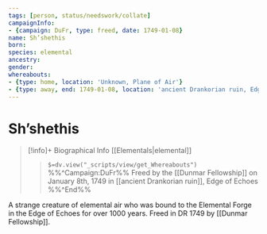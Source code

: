 ```yaml
---
tags: [person, status/needswork/collate]
campaignInfo:
- {campaign: DuFr, type: freed, date: 1749-01-08}
name: Sh’shethis
born:
species: elemental
ancestry:
gender:
whereabouts:
- {type: home, location: 'Unknown, Plane of Air'}
- {type: away, end: 1749-01-08, location: 'ancient Drankorian ruin, Edge of Echoes'}
---
```

# Sh’shethis
>[!info]+ Biographical Info
> [[Elementals|elemental]]
>> `$=dv.view("_scripts/view/get_Whereabouts")`
>> %%^Campaign:DuFr%% Freed by the [[Dunmar Fellowship]] on January 8th, 1749 in [[ancient Drankorian ruin]], Edge of Echoes %%^End%%

A strange creature of elemental air who was bound to the Elemental Forge in the Edge of Echoes for over 1000 years. Freed in DR 1749 by [[Dunmar Fellowship]]. 